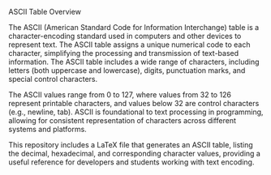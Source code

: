 ASCII Table Overview

The ASCII (American Standard Code for Information Interchange) table is a character-encoding standard used in computers and other devices to represent text. The ASCII table assigns a unique numerical code to each character, simplifying the processing and transmission of text-based information. The ASCII table includes a wide range of characters, including letters (both uppercase and lowercase), digits, punctuation marks, and special control characters.

The ASCII values range from 0 to 127, where values from 32 to 126 represent printable characters, and values below 32 are control characters (e.g., newline, tab). ASCII is foundational to text processing in programming, allowing for consistent representation of characters across different systems and platforms.

This repository includes a LaTeX file that generates an ASCII table, listing the decimal, hexadecimal, and corresponding character values, providing a useful reference for developers and students working with text encoding.
